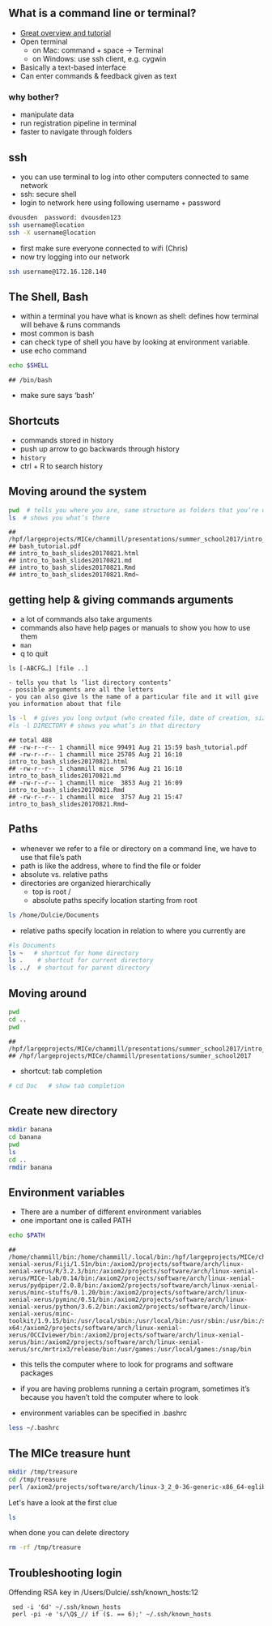 
What is a command line or terminal?
-----------------------------------

-   [Great overview and tutorial](./bash_tutorial.pdf)
-   Open terminal
    -   on Mac: command + space -&gt; Terminal
    -   on Windows: use ssh client, e.g. cygwin
-   Basically a text-based interface
-   Can enter commands & feedback given as text

### why bother?

-   manipulate data
-   run registration pipeline in terminal
-   faster to navigate through folders

ssh
---

-   you can use terminal to log into other computers connected to same network
-   ssh: secure shell
-   login to network here using following username + password

``` bash
dvousden  password: dvousden123
ssh username@location
ssh -X username@location
```

-   first make sure everyone connected to wifi (Chris)
-   now try logging into our network

``` bash
ssh username@172.16.128.140
```

The Shell, Bash
---------------

-   within a terminal you have what is known as shell: defines how terminal will behave & runs commands
-   most common is bash
-   can check type of shell you have by looking at environment variable.
-   use echo command

``` bash
echo $SHELL
```

    ## /bin/bash

-   make sure says ‘bash’

Shortcuts
---------

-   commands stored in history
-   push up arrow to go backwards through history
-   `history`
-   ctrl + R to search history

Moving around the system
------------------------

``` bash
pwd  # tells you where you are, same structure as folders that you’re used to clicking
ls  # shows you what’s there 
```

    ## /hpf/largeprojects/MICe/chammill/presentations/summer_school2017/intro_to_bash
    ## bash_tutorial.pdf
    ## intro_to_bash_slides20170821.html
    ## intro_to_bash_slides20170821.md
    ## intro_to_bash_slides20170821.Rmd
    ## intro_to_bash_slides20170821.Rmd~

getting help & giving commands arguments
----------------------------------------

-   a lot of commands also take arguments
-   commands also have help pages or manuals to show you how to use them
-   `man`
-   q to quit

<!-- -->

    ls [-ABCFG…] [file ..]

    - tells you that ls ‘list directory contents’
    - possible arguments are all the letters
    - you can also give ls the name of a particular file and it will give you information about that file

``` bash
ls -l  # gives you long output (who created file, date of creation, size of file) 
#ls -l DIRECTORY # shows you what’s in that directory 
```

    ## total 488
    ## -rw-r--r-- 1 chammill mice 99491 Aug 21 15:59 bash_tutorial.pdf
    ## -rw-r--r-- 1 chammill mice 25705 Aug 21 16:10 intro_to_bash_slides20170821.html
    ## -rw-r--r-- 1 chammill mice  5796 Aug 21 16:10 intro_to_bash_slides20170821.md
    ## -rw-r--r-- 1 chammill mice  3853 Aug 21 16:09 intro_to_bash_slides20170821.Rmd
    ## -rw-r--r-- 1 chammill mice  3757 Aug 21 15:47 intro_to_bash_slides20170821.Rmd~

Paths
-----

-   whenever we refer to a file or directory on a command line, we have to use that file’s path
-   path is like the address, where to find the file or folder
-   absolute vs. relative paths
-   directories are organized hierarchically
    -   top is root /
    -   absolute paths specify location starting from root

``` bash
ls /home/Dulcie/Documents 
```

-   relative paths specify location in relation to where you currently are

``` bash
#ls Documents 
ls ~   # shortcut for home directory
ls .    # shortcut for current directory
ls ../  # shortcut for parent directory 
```

Moving around
-------------

``` bash
pwd
cd ..
pwd 
```

    ## /hpf/largeprojects/MICe/chammill/presentations/summer_school2017/intro_to_bash
    ## /hpf/largeprojects/MICe/chammill/presentations/summer_school2017

-   shortcut: tab completion

``` bash
# cd Doc   # show tab completion
```

Create new directory
--------------------

``` bash
mkdir banana
cd banana 
pwd
ls
cd ..
rmdir banana
```

Environment variables
---------------------

-   There are a number of different environment variables
-   one important one is called PATH

``` bash
echo $PATH
```

    ## /home/chammill/bin:/home/chammill/.local/bin:/hpf/largeprojects/MICe/chammill/local/bin:/home/chammill/local/bin:/axiom2/projects/software/arch/linux-xenial-xerus/Fiji/1.51n/bin:/axiom2/projects/software/arch/linux-xenial-xerus/R/3.2.3/bin:/axiom2/projects/software/arch/linux-xenial-xerus/MICe-lab/0.14/bin:/axiom2/projects/software/arch/linux-xenial-xerus/pydpiper/2.0.8/bin:/axiom2/projects/software/arch/linux-xenial-xerus/minc-stuffs/0.1.20/bin:/axiom2/projects/software/arch/linux-xenial-xerus/pyminc/0.51/bin:/axiom2/projects/software/arch/linux-xenial-xerus/python/3.6.2/bin:/axiom2/projects/software/arch/linux-xenial-xerus/minc-toolkit/1.9.15/bin:/usr/local/sbin:/usr/local/bin:/usr/sbin:/usr/bin:/sbin:/bin:/OGS/bin/linux-x64:/axiom2/projects/software/arch/linux-xenial-xerus/OCCIviewer/bin:/axiom2/projects/software/arch/linux-xenial-xerus/bin:/axiom2/projects/software/arch/linux-xenial-xerus/src/mrtrix3/release/bin:/usr/games:/usr/local/games:/snap/bin

-   this tells the computer where to look for programs and software packages
-   if you are having problems running a certain program, sometimes it’s because you haven’t told the computer where to look

-   environment variables can be specified in .bashrc

``` bash
less ~/.bashrc
```

The MICe treasure hunt
----------------------

``` bash
mkdir /tmp/treasure
cd /tmp/treasure
perl /axiom2/projects/software/arch/linux-3_2_0-36-generic-x86_64-eglibc-2_15/bin/treasureHunt.pl
```

Let's have a look at the first clue

``` bash
ls 
```

when done you can delete directory

``` bash
rm -rf /tmp/treasure
```

Troubleshooting login
---------------------

Offending RSA key in /Users/Dulcie/.ssh/known\_hosts:12

     sed -i '6d' ~/.ssh/known_hosts
     perl -pi -e 's/\Q$_// if ($. == 6);' ~/.ssh/known_hosts
